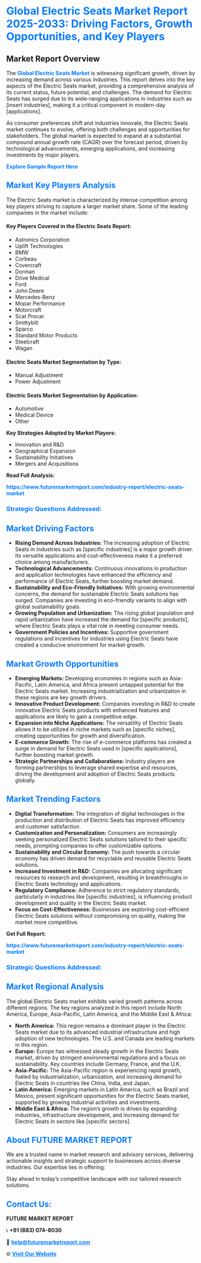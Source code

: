 <h1 style="color: #007BFF;">Global Electric Seats Market Report 2025-2033: Driving Factors, Growth Opportunities, and Key Players</h1>

<section id="overview">
<h2>Market Report Overview</h2>
<p>The <a href="https://www.futuremarketreport.com/industry-report/electric-seats-market" style="color: #007BFF; text-decoration: none;"><strong>Global Electric Seats Market</strong></a> is witnessing significant growth, driven by increasing demand across various industries. This report delves into the key aspects of the Electric Seats market, providing a comprehensive analysis of its current status, future potential, and challenges. The demand for Electric Seats has surged due to its wide-ranging applications in industries such as [insert industries], making it a critical component in modern-day [applications].</p>
<p>As consumer preferences shift and industries innovate, the Electric Seats market continues to evolve, offering both challenges and opportunities for stakeholders. The global market is expected to expand at a substantial compound annual growth rate (CAGR) over the forecast period, driven by technological advancements, emerging applications, and increasing investments by major players.</p>
</section>

<section id="overview">
<p><a href="https://www.futuremarketreport.com/request-sample/reportId=88855" style="color: #007BFF; text-decoration: none;"><strong>Explore Sample Report Here</strong></a></p>
</section>

<section id="key-players">
<h2 style="color: #007BFF;">Market Key Players Analysis</h2>
<p>The Electric Seats market is characterized by intense competition among key players striving to capture a larger market share. Some of the leading companies in the market include:</p>
<h4>Key Players Covered in the Electric Seats Report:</h4>
<ul><li>Astronics Corporation</li><li>Uplift Technologies</li><li>BMW</li><li>Corbeau</li><li>Covercraft</li><li>Dorman</li><li>Drive Medical</li><li>Ford</li><li>John Deere</li><li>Mercedes-Benz</li><li>Mopar Performance</li><li>Motorcraft</li><li>Scat Procar</li><li>Smittybilt</li><li>Sparco</li><li>Standard Motor Products</li><li>Steelcraft</li><li>Wagan</li></ul>
<h4>Electric Seats Market Segmentation by Type:</h4>
<ul><li>Manual Adjustment</li><li>Power Adjustment</li></ul>

<h4>Electric Seats Market Segmentation by Application:</h4>
<ul><li>Automotive</li><li>Medical Device</li><li>Other</li></ul>
<p><strong>Key Strategies Adopted by Market Players:</strong></p>
<ul>
<li>Innovation and R&D</li>
<li>Geographical Expansion</li>
<li>Sustainability Initiatives</li>
<li>Mergers and Acquisitions</li>
</ul>
</section>

<section>
<p><strong>Read Full Analysis: </strong></p><a href="https://www.futuremarketreport.com/industry-report/electric-seats-market" style="color: #007BFF; text-decoration: none;"><strong>https://www.futuremarketreport.com/industry-report/electric-seats-market</strong></a>
<h3 style="color: #007BFF;">Strategic Questions Addressed:</h3>
</section>

<section id="driving-factors">
<h2 style="color: #007BFF;">Market Driving Factors</h2>
<ul>
<li><strong>Rising Demand Across Industries:</strong> The increasing adoption of Electric Seats in industries such as [specific industries] is a major growth driver. Its versatile applications and cost-effectiveness make it a preferred choice among manufacturers.</li>
<li><strong>Technological Advancements:</strong> Continuous innovations in production and application technologies have enhanced the efficiency and performance of Electric Seats, further boosting market demand.</li>
<li><strong>Sustainability and Eco-Friendly Initiatives:</strong> With growing environmental concerns, the demand for sustainable Electric Seats solutions has surged. Companies are investing in eco-friendly variants to align with global sustainability goals.</li>
<li><strong>Growing Population and Urbanization:</strong> The rising global population and rapid urbanization have increased the demand for [specific products], where Electric Seats plays a vital role in meeting consumer needs.</li>
<li><strong>Government Policies and Incentives:</strong> Supportive government regulations and incentives for industries using Electric Seats have created a conducive environment for market growth.</li>
</ul>
</section>

<section id="growth-opportunities">
<h2 style="color: #007BFF;">Market Growth Opportunities</h2>
<ul>
<li><strong>Emerging Markets:</strong> Developing economies in regions such as Asia-Pacific, Latin America, and Africa present untapped potential for the Electric Seats market. Increasing industrialization and urbanization in these regions are key growth drivers.</li>
<li><strong>Innovative Product Development:</strong> Companies investing in R&D to create innovative Electric Seats products with enhanced features and applications are likely to gain a competitive edge.</li>
<li><strong>Expansion into Niche Applications:</strong> The versatility of Electric Seats allows it to be utilized in niche markets such as [specific niches], creating opportunities for growth and diversification.</li>
<li><strong>E-commerce Growth:</strong> The rise of e-commerce platforms has created a surge in demand for Electric Seats used in [specific applications], further boosting market growth.</li>
<li><strong>Strategic Partnerships and Collaborations:</strong> Industry players are forming partnerships to leverage shared expertise and resources, driving the development and adoption of Electric Seats products globally.</li>
</ul>
</section>

<section id="trending-factors">
<h2 style="color: #007BFF;">Market Trending Factors</h2>
<ul>
<li><strong>Digital Transformation:</strong> The integration of digital technologies in the production and distribution of Electric Seats has improved efficiency and customer satisfaction.</li>
<li><strong>Customization and Personalization:</strong> Consumers are increasingly seeking personalized Electric Seats solutions tailored to their specific needs, prompting companies to offer customizable options.</li>
<li><strong>Sustainability and Circular Economy:</strong> The push towards a circular economy has driven demand for recyclable and reusable Electric Seats solutions.</li>
<li><strong>Increased Investment in R&D:</strong> Companies are allocating significant resources to research and development, resulting in breakthroughs in Electric Seats technology and applications.</li>
<li><strong>Regulatory Compliance:</strong> Adherence to strict regulatory standards, particularly in industries like [specific industries], is influencing product development and quality in the Electric Seats market.</li>
<li><strong>Focus on Cost-Effectiveness:</strong> Businesses are exploring cost-efficient Electric Seats solutions without compromising on quality, making the market more competitive.</li>
</ul>
</section>

<section>
<p><strong>Get Full Report: </strong></p><a href="https://www.futuremarketreport.com/industry-report/electric-seats-market" style="color: #007BFF; text-decoration: none;"><strong>https://www.futuremarketreport.com/industry-report/electric-seats-market</strong></a>
<h3 style="color: #007BFF;">Strategic Questions Addressed:</h3>
</section>


<section id="regional-analysis">
<h2 style="color: #007BFF;">Market Regional Analysis</h2>
<p>The global Electric Seats market exhibits varied growth patterns across different regions. The key regions analyzed in this report include North America, Europe, Asia-Pacific, Latin America, and the Middle East & Africa:</p>
<ul>
<li><strong>North America:</strong> This region remains a dominant player in the Electric Seats market due to its advanced industrial infrastructure and high adoption of new technologies. The U.S. and Canada are leading markets in this region.</li>
<li><strong>Europe:</strong> Europe has witnessed steady growth in the Electric Seats market, driven by stringent environmental regulations and a focus on sustainability. Key countries include Germany, France, and the U.K.</li>
<li><strong>Asia-Pacific:</strong> The Asia-Pacific region is experiencing rapid growth, fueled by industrialization, urbanization, and increasing demand for Electric Seats in countries like China, India, and Japan.</li>
<li><strong>Latin America:</strong> Emerging markets in Latin America, such as Brazil and Mexico, present significant opportunities for the Electric Seats market, supported by growing industrial activities and investments.</li>
<li><strong>Middle East & Africa:</strong> The region’s growth is driven by expanding industries, infrastructure development, and increasing demand for Electric Seats in sectors like [specific sectors].</li>
</ul>
</section>

<footer>
<h2 style="color: #007BFF;">About FUTURE MARKET REPORT</h2>
<p>We are a trusted name in market research and advisory services, delivering actionable insights and strategic support to businesses across diverse industries. Our expertise lies in offering:</p>

<p>Stay ahead in today’s competitive landscape with our tailored research solutions.</p>

<h2 style="color: #007BFF;">Contact Us:</h2>
<p><strong>FUTURE MARKET REPORT</strong></p>
<p>📞 <strong>+91 (883) 074-8030</strong></p>
<p>📧 <strong><a href="mailto:help@futuremarketreport.com" style="color: #007BFF;">help@futuremarketreport.com</a></strong></p>
<p>🌐 <strong><a href="https://www.futuremarketreport.com/" style="color: #007BFF;">Visit Our Website</a></strong></p>
</footer>